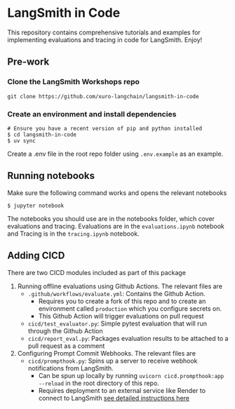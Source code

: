 # LangSmith in Code

This repository contains comprehensive tutorials and examples for implementing evaluations and tracing in code for LangSmith. Enjoy!


## Pre-work

### Clone the LangSmith Workshops repo
```
git clone https://github.com/xuro-langchain/langsmith-in-code
```

### Create an environment and install dependencies  
```
# Ensure you have a recent version of pip and python installed
$ cd langsmith-in-code
$ uv sync
```

Create a .env file in the root repo folder using ```.env.example``` as an example.

## Running notebooks
Make sure the following command works and opens the relevant notebooks
```
$ jupyter notebook
```

The notebooks you should use are in the notebooks folder, which cover evaluations and tracing.
Evaluations are in the ```evaluations.ipynb``` notebook and Tracing is in the ```tracing.ipynb``` notebook.

## Adding CICD
There are two CICD modules included as part of this package
1. Running offline evaluations using Github Actions. The relevant files are
    * ```.github/workflows/evaluate.yml```: Contains the Github Action. 
        * Requires you to create a fork of this repo and to create an environment called ```production``` which you configure secrets on. 
        * This Github Action will trigger evaluations on pull request
    * ```cicd/test_evaluator.py```: Simple pytest evaluation that will run through the Github Action
    * ```cicd/report_eval.py```: Packages evaluation results to be attached to a pull request as a comment
2. Configuring Prompt Commit Webhooks. The relevant files are
    * ```cicd/prompthook.py```: Spins up a server to receive webhook notifications from LangSmith. 
        * Can be spun up locally by running ```uvicorn cicd.prompthook:app --reload``` in the root directory of this repo. 
        * Requires deployment to an external service like Render to connect to LangSmith [see detailed instructions here](https://docs.smith.langchain.com/prompt_engineering/tutorials/prompt_commit)
